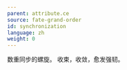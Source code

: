 ```yaml
---
parent: attribute.ce
source: fate-grand-order
id: synchronization
language: zh
weight: 0
---
```


数重同步的螺旋。
收束，收敛，愈发强韧。
